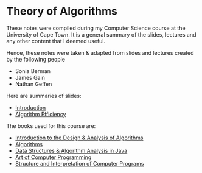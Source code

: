 # Theory of Algorithms
These notes were compiled during my Computer Science course at the University of Cape Town. It is a general summary of the slides, lectures and any other content that I deemed useful. 

Hence, these notes were taken & adapted from slides and lectures created by the following people
* Sonia Berman
* James Gain
* Nathan Geffen

Here are summaries of slides:
* [Introduction](TOA1.md)
* [Algorithm Efficiency](TOA2.md)

The books used for this course are:
* [Introduction to the Design & Analysis of Algorithms]()
* [Algorithms](http://www.cs.berkeley.edu/~vazirani/algorithms.html)
* [Data Structures & Algorithm Analysis in Java](http://people.cs.vt.edu/~shaffer/Book/)
* [Art of Computer Programming]()
* [Structure and Interpretation of Computer Programs](http://mitpress.mit.edu/sicp/full-text/book/book.html)
